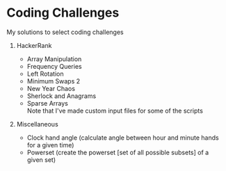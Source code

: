 # Coding Challenges
My solutions to select coding challenges

1. HackerRank
   * Array Manipulation  
   * Frequency Queries  
   * Left Rotation  
   * Minimum Swaps 2  
   * New Year Chaos  
   * Sherlock and Anagrams  
   * Sparse Arrays  
Note that I've made custom input files for some of the scripts  
     
2. Miscellaneous  
   * Clock hand angle (calculate angle between hour and minute hands for a given time)  
   * Powerset (create the powerset [set of all possible subsets] of a given set)   